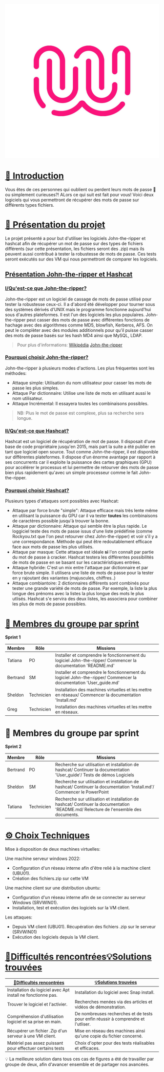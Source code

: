 ![logo de la Wild Code SChool en exemple](Ressources/logo_WCS.jpg)


# [📜 Introduction](#introduction)

Vous êtes de ces personnes qui oublient ou perdent leurs mots de passe 🔑 ou simplement curieuses?! ALors ce qui suit est fait pour vous! 
Voici deux logiciels qui vous permettront de récupérer des mots de passe sur différents types fichiers.


# [🎯 Présentation du projet](#presentation-du-projet)

Le projet présenté a pour but d'utiliser les logiciels John-the-ripper et hashcat afin de récupérer un mot de passe sur des types de fichiers différents (sur cette présentation, les fichiers seront des .zip) mais ils peuvent aussi contribué à tester la robustesse de mots de passe.
Ces tests seront exécutés sur des VM qui nous permettront de comparer les logiciels.

  
## <ins>Présentation John-the-ripper et Hashcat<ins>

### <ins>I/Qu'est-ce que John-the-ripper?<ins>

John-the-ripper est un logiciel de cassage de mots de passe utilisé pour tester la robustesse ceux-ci. Il a d'abord été développer pour tourner sous des 
systèmes dérivés d'UNIX mais le programme fonctionne aujourd'hui sous d'autres plateformes. Il est l'un des logiciels les plus populaires.
John-the-ripper peut casser des mots de passe avec différentes fonctions de hachage avec des algorithmes comme MD5, blowfish, Kerberos, AFS. On peut le complèter avec des modules additionnels pour qu'il puisse casser des mots de passe basés sur les hash MD4 ainsi que MySQL, LDAP.
> Pour plus d'informations: [Wikipédia](https://fr.wikipedia.org/wiki/John_the_Ripper#)  [John-the-ripper](https://www.openwall.com/john/doc/)


### <ins>Pourquoi choisir John-the-ripper?<ins>
  
 John-the-ripper à plusieurs modes d'actions. Les plus fréquentes sont les méthodes:
  
+ Attaque simple: Utilisation du nom utilisateur pour casser les mots de passe les plus simples.
+ Attaque Par dictionnaire: Utilise une liste de mots en utilisant aussi le nom utilisateur.
+ Attaque Incrémental: Il essayera toutes les combinaisons possibles.

> NB: Plus le mot de passe est complexe, plus sa recherche sera longue.


### <ins>II/Qu'est-ce que Hashcat?<ins>

 
Hashcat est un logiciel de récupération de mot de passe. Il disposait d'une base de code propriétaire jusqu'en 2015, mais part la suite a été publier en tant que logiciel open source. Tout comme John-the-ripper, il est disponible sur différentes plateformes. Il dispose d'un énorme avantage par rapport à ses concurrents car il exploite la puissance des cartes graphiques (GPU) pour accélérer le processus et lui permettre de retourver des mots de passe bien plus rapidement qu'avec un simple processeur comme le fait John-the-ripper.

### <ins>Pourquoi choisir Hashcat?<ins>

Plusieurs types d'attaques sont possibles avec Hashcat:

+ Attaque par force brute "simple": Attaque efficace mais très lente même en utilisant la puissance du GPU car il va tester **toutes** les combinaisons de caractères possible jusqu'à trouver la bonne.
+ Attaque par dictionnaire: Attaque qui semble être la plus rapide. Le loggiciel teste des mots de passe issus d'une liste prédéfinie (comme Rockyou.txt que l'on peut retourver chez John-the-ripper) et voir s'il y a une correspondance. Méthode qui peut être redoutablement efficace face aux mots de passe les plus utilisés.
+ Attaque par masque: Cette attaque est idéale **si** l'on connaît par partie du mot de passe à cracker. Hashcat testera les différentes possibilités de mots de passe en se basant sur les caractéristiques entrées.
+ Attaque hybride: C'est un mix entre l'attaque par dictionnaire et par force brute simple. Il utilisera une liste de mots de passe pour la tester en y rajoutant des variantes (majuscules, chiffres..)
+ Attaque combiantoire: 2 dictionnaires différents sont combinés pour tester une grande variété de mots de passe. Par exemple, la liste la plus longue des prénoms avec la listes la plus longue des mots le plus utlisés. Hashcat s'e servira des deux listes, les associera pour combiner les plus de mots de passe possibles.


 # [👥 Membres du groupe par sprint](#membres-du-groupe-par-sprint)
**Sprint 1**

| Membre   | Rôle       | Missions |
| -------- | ---------- | -------- |
| Tatiana  | PO         | Installer et comprendre le fonctionnement du logiciel John-the-ripper/ Commencer la documentation 'README.md'|
| Bertrand | SM         | Installer et comprendre le fonctionnement du logiciel John-the-ripper/ Commencer la documentation 'User_guide.md'|
| Sheldon  | Technicien | Installation des machines virtuelles et les mettre en réseaux/ Commencer la documentation 'Install.md'|
| Greg     | Technicien | Installation des machines virtuelles et les mettre en réseaux.|



# 👥 Membres du groupe par sprint
<span id="membres-du-groupe-par-sprint"></span>
**Sprint 2**

| Membre   | Rôle       | Missions |
| -------- | ---------- | -------- |
| Bertrand | PO         | Recherche sur utilisation et installation de hashcat/ Continuer la documentation 'User_guide'/ Tests de démos Logiciels|
| Sheldon  | SM         | Recherche sur utilisation et installation de hashcat/ Continuer la documentation 'Install.md'/ Commencer le PowerPoint|
| Tatiana  | Technicien | Recherche sur utilisation et installation de hashcat/ Continuer la documentation 'README.md/ Relecture de l'ensemble des documents.|
  
 # [⚙️ Choix Techniques](#choix-techniques)

Mise à disposition de deux machines virtuelles:

Une machine serveur windows 2022:
 -  Configuration d'un réseau interne afin d'être relié à la machine client (UBU01).
 -  Création des fichiers.zip sur cette VM
   
Une machine client sur une distribution ubuntu:
 -  Configuration d'un réseau interne afin de se connecter au serveur Windows (SRVWIN01).
 -  Installation, test et exécution des logiciels sur la VM client.
   
Les attaques:
 - Depuis VM client (UBU01). Récupération des fichiers .zip sur le serveur (SRVWIN01)
 - Exécution des logiciels depuis la VM client. 

 # [🧗Difficultés rencontrées](#difficultes-rencontrees)[💡Solutions trouvées](#solutions-trouvees)
 

|  [🧗Difficultés rencontrées](#difficultes-rencontrees)|[💡Solutions trouvées](#solutions-trouvees)|  
| --------------------------------------- | --------------------------------------- |
| Installation du logiciel avec Apt install ne fonctionne pas.| Installation du logiciel avec Snap install.|
| Trouver le logiciel et l'activier.| Recherches menées via des articles et vidéos de démonstration.|
| Compréhension d'utilisation logiciel et sa prise en main.| De nombreuses recherches et de tests pour enfin réussir à comprendre et l'utliser.|
| Récupérer un fichier .Zip d'un serveur à une VM client.| Mise en réseau des machines ainsi qu'une copie du fichier concerné.|
| Matériel pas assez puissant pour effectuer certains tests| Choix d'opter pour des tests réalisables et efficaces.|


💡 La meilleure solution dans tous ces cas de figures a été de travailler par groupe de deux, afin d'avancer ensemble et de partager nos avancées. 



